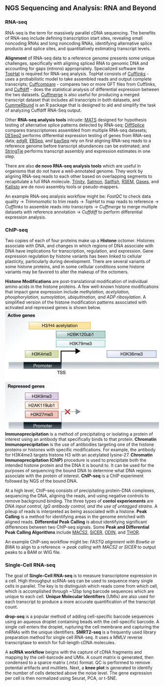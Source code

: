 ## NGS Sequencing and Analysis: RNA and Beyond

### RNA-seq
RNA-seq is the term for massively parallel cDNA sequencing. The benefits of RNA-seq include defining transcription start sites, revealing small noncoding RNAs and long noncoding RNAs, identifying alternative splice products and splice sites, and quantitatively estimating transcript levels.

**Alignment** of RNA-seq data to a reference genome presents some unique challenges, specifically with aligning spliced RNA to genomic DNA and accounting for gaps (introns) appropriately. Specialized software like [TopHat](http://ccb.jhu.edu/software/tophat/manual.shtml) is required for RNA-seq analysis. TopHat consists of [Cufflinks](http://cole-trapnell-lab.github.io/cufflinks/cufflinks/index.html#cufflinks-output-files) - uses a probabilistic model to take assembled reads and output complete transcripts; [Cuffcompare](http://cole-trapnell-lab.github.io/cufflinks/cuffcompare/) - compares two or more GFT files from Cufflinks, and [Cuffdiff](http://cole-trapnell-lab.github.io/cufflinks/cuffdiff/index.html#cuffdiff-output-files) - does the statistical analysis of differential expression between the two datasets. [Cuffmerge](http://cole-trapnell-lab.github.io/cufflinks/cuffmerge/index.html#cuffmerge-output-files) is also useful for producing a merged transcript dataset that includes all transcripts in both datasets, and [CummeRbund](http://compbio.mit.edu/cummeRbund/index.html) is an R package that is designed to aid and simplify the task of analyzing Cuffdiff RNA-Seq output. 

Other **RNA-seq analysis tools** inlcude: [MATS](https://pubmed.ncbi.nlm.nih.gov/22266656/) designed for hypothesis testing of alternative splice patterns detected by RNA-seq; [DiffSplice](https://pubmed.ncbi.nlm.nih.gov/23155066/) compares transcriptomes assembled from multiple RNA-seq datasets; [DESeq2](https://genomebiology.biomedcentral.com/articles/10.1186/s13059-014-0550-8) performs differential expression testing of genes from RNA-seq data; [edgR](https://academic.oup.com/bioinformatics/article/26/1/139/182458), [EBSeq](https://www.bioconductor.org/packages/devel/bioc/vignettes/EBSeq/inst/doc/EBSeq_Vignette.pdf), and [baySeq](https://bmcbioinformatics.biomedcentral.com/articles/10.1186/1471-2105-11-422) rely on first aligning RNA-seq reads to a reference genome before transcript abundances can be estimated; and [StringTie](https://ccb.jhu.edu/software/stringtie/) performs transcript assembly and expression estimates in one step.

There are also **de novo RNA-seq analysis tools** which are useful in organisms that do not have a well-annotated genome. They work by aligning RNA-seq reads to each other based on overlapping segments to recapitulate a full RNA molecule. [Trinity](https://www.ncbi.nlm.nih.gov/pmc/articles/PMC3571712/), [Salmon](https://salmon.readthedocs.io/en/latest/), [Sailfish](https://www.nature.com/articles/nbt.2862), [RSEM](https://github.com/deweylab/RSEM), [Oases](https://pubmed.ncbi.nlm.nih.gov/22368243/), and [Kallisto](https://www.nature.com/articles/nbt.3519) are de novo assembly tools or pseudo-mappers. 

An example RNA-seq analysis workflow might be: *FastQC* to check data quality -> *Trimmomatic* to trim reads -> *TopHat* to map reads to reference -> *Cufflinks* to assemble reads into transcripts -> *Cuffmerge* to merge multiple datasets with reference annotation -> *Cuffdiff* to perform differential expression analysis.

### ChIP-seq
Two copies of each of four proteins make up a **Histone** octomer. Histones associate with DNA, and changes in which regions of DNA associate with DNA have implications for transcription, regulation, and expression. Gene expression regulation by histone variants has been linked to cellular plasticity, particularly during development. There are several variants of some histone proteins, and in some celllular conditions some histone variants may be favored to alter the makeup of the octomers. 

**Histone Modifications** are post-translational modification of individual amino acids in the histone proteins. A few well-known histone modifications that impact gene expression include _methylation, acetylation, phosphorylation, sumoylation, ubiquitination, and ADP ribosylation_. A simplified version of the histone modification patterns associated with activated and repressed genes is shown below. 
![histone.png](/files/histone.png)
**Immunoprecipitation** is a method of precipitating or isolating a protein of interest using an antibody that specifically binds to that protein. **Chromatin Immunoprecipitation** is the use of antibodies targeting one of the histone proteins or histones with specific modifications. For example, the antibody for H3K4me3 targets histone H3 with an acetylated lysine-27. **Chromatin Immunoprecipitation (ChIP)** procedure is used to precipitate both the intended histone protein and the DNA it is bound to. It can be used for the purposes of sequencing the bound DNA to determine what DNA regions associate with the protein of interest. **ChIP-seq** is a ChIP experiment followed by NGS of the bound DNA.

At a high level, ChIP-seq consists of precipitating protein-DNA complexes, sequencing the DNA, aligning the reads, and using negative controls to remove background binding. The three types of **contol experiements** are _DNA input control, IgG antibody control, and the use of untagged strains_. A pileup of reads is interpreted as being associated with a histone. **Peak Calling** is a method for identifying areas in the genome enriched with aligned reads. **Differential Peak Calling** is about identifying significant differences between two ChIP-seq signals. Some **Peak and Differential Peak Calling Algorithms** include [MACS2](https://pypi.org/project/MACS2/), [SICER](https://zanglab.github.io/SICER2/), [ODIN](https://www.costalab.org/publications-2/odin/), and [THOR](https://www.costalab.org/publications-2/thor/). 

An example ChIP-seq workflow might be: _FASTQ alignment with Bowtie or BWA_ to align to a reference -> _peak calling with MACS2 or SICER_ to output peaks to a BAM or WIG file. 
### Single-Cell RNA-seq
The goal of **Single-Cell RNA-seq** is to measure transcriptone expression in a cell. High throughput scRNA-seq can be used to sequence many single cells in parallel. The key is to distinguish which reads come from which cell, which is accomplished through ~12bp long barcode sequences which are unique to each cell. **Unique Molecular Identifiers** (UMIs) are also used for each transcript to produce a more accurate quantification of the transcript count.

**drop-seq** is a popular method of adding cell-specific barcode sequences using an aqueous droplet containing beads with the cell-specific barcode. A single cell enters the droplet, rupturing the cell membrane and capturing the mRNAs with the unique identifiers. **SMRT2-seq** is a frequently used library preparation method for single cell RNA-seq. It uses a MMLV reverse transcriptase to enrich for full-length cDNA molecules. 

A **scRNA workflow** beigns with the capture of cDNA fragments and mapping by the cell-barcode and UMIs. A count matrix is generated, then condensed to a sparce matrix (.mtx) format. QC is performed to remove potential artifacts and multilets. Next, a **knee plot** is generated to identify the number of cells detected above the noise level. The gene expression per cell is then normalized using Seurat, PCA, or t-SNE.  
